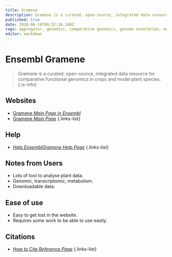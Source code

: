 ```yaml
---
title: Gramene
description: Gramene is a curated, open-source, integrated data resource for comparative functional genomics in crops and model plant species.
published: true
date: 2020-06-18T09:52:34.348Z
tags: aggregator, genomics, comparative genomics, genome annotation, metabolism, plant
editor: markdown
---
```


# Ensembl Gramene

> Gramene is a curated, open-source, integrated data resource for comparative functional genomics in crops and model plant species.
{.is-info}

 

## Websites

- [Gramene *Main Page in Ensembl*](http://ensembl.gramene.org/genome_browser/index.html)
- [Gramene *Main Page*](http://www.gramene.org/)
{.links-list}

## Help
- [Help *EnsemblGramene Help Page*](http://ensembl.gramene.org/info/website/index.html)
{.links-list}

## Notes from Users
- Lots of tool to analyse plant data.
- Genomic, transcriptomic, metabolism. 
- Downloadable data.


## Ease of use
- Easy to get lost in the website.
- Requires some work to  be able to use easily.

## Citations

- [How to Cite *Reference Page*](http://www.gramene.org/cite)
{.links-list}

 